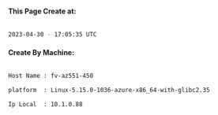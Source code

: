 
   
#### This Page Create at:

```bash

2023-04-30 - 17:05:35 UTC

```

#### Create By Machine:

```bash

Host Name : fv-az551-450

platform  : Linux-5.15.0-1036-azure-x86_64-with-glibc2.35

Ip Local  : 10.1.0.88

```

